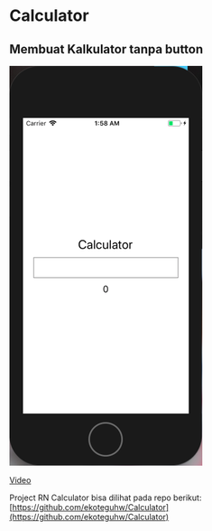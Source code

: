 # Calculator

## Membuat Kalkulator tanpa button

![alt text](https://github.com/ekoteguhw/andaglos-academy/raw/master/week-02/02-react-native-pertama/screenshoot.png "RNCalculator")

[Video](https://github.com/ekoteguhw/andaglos-academy/raw/master/week-02/02-react-native-pertama/RNCalculator.mov)

Project RN Calculator bisa dilihat pada repo berikut: [https://github.com/ekoteguhw/Calculator](https://github.com/ekoteguhw/Calculator)